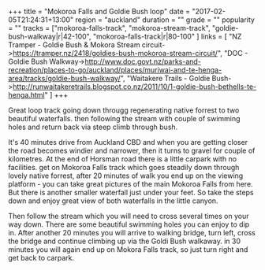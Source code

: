 +++
title = "Mokoroa Falls and Goldie Bush loop"
date = "2017-02-05T21:24:31+13:00"
region = "auckland"
duration = ""
grade = ""
popularity = ""
tracks = ["mokoroa-falls-track", "mokoroa-stream-track", "goldie-bush-walkway|r|42-100", "mokoroa-falls-track|r|80-100" ]
links = [ 
	"NZ Tramper - Goldie Bush & Mokora Stream circuit->https://tramper.nz/2418/goldies-bush-mokoroa-stream-circuit/", 
	"DOC - Goldie Bush Walkway->http://www.doc.govt.nz/parks-and-recreation/places-to-go/auckland/places/muriwai-and-te-henga-area/tracks/goldie-bush-walkway/",
	"Waitakere Trails - Goldie Bush->http://runwaitakeretrails.blogspot.co.nz/2011/10/1-goldie-bush-bethells-te-henga.html"
]
+++

Great loop track going down througg regenerating native forrest to two beautiful waterfalls. then following the stream with couple of swimming holes and return back via steep climb through bush.

<!--more-->

It's 40 minutes drive from Auckland CBD and when you are getting closer the road becomes windier and narrower, then it turns to gravel for couple of kilometres. At the end of Horsman road there is a little carpark with no facilities. get on Mokoroa Falls track which goes steadily down through lovely native forrest, after 20 minutes of walk you end up on the viewing platform - you can take great pictures of the main Mokoroa Falls from here. But there is another smaller waterfall just under your feet. So take the steps down and enjoy great view of both waterfalls in the little canyon.

Then follow the stream which you will need to cross several times on your way down. There are some beautiful swimming holes you can enjoy to dip in. After another 20 minutes you will arrive to walking bridge, turn left, cross the bridge and continue climbing up via the Goldi Bush walkaway. in 30 minutes you will again end up on Mokora Falls track, so just turn right and get back to carpark.